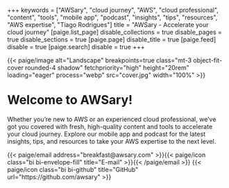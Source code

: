 +++
keywords = ["AWSary", "cloud journey", "AWS", "cloud professional", "content", "tools", "mobile app", "podcast", "insights", "tips", "resources", "AWS expertise", "Tiago Rodrigues"]
title = "AWSary - Accelerate your cloud journey"
[paige.list_page]
disable_collections = true
disable_pages = true
disable_sections = true
[paige.page]
disable_title = true
[paige.feed]
disable = true
[paige.search]
disable = true
+++

{{< paige/image alt="Landscape" breakpoints=true class="mt-3 object-fit-cover rounded-4 shadow" fetchpriority="high" height="20rem" loading="eager" process="webp" src="cover.jpg" width="100%" >}}

<h1 class="fw-bold text-center" style="margin-top:2rem"><span style="display: inline-block">Welcome to</span> <span style="display: inline-block">AWSary!</span></h1>

<div class="container-fluid">
    <div class="justify-content-center row">
        <div class="col col-auto col-lg-7 px-0">
            <p class="lead mb-0 text-center">Whether you’re new to AWS or an experienced cloud professional, we’ve got you covered with fresh, high-quality content and tools to accelerate your cloud journey. Explore our mobile app and podcast for the latest insights, tips, and resources to take your AWS expertise to the next level.</p>
        </div>
    </div>
</div>

<div class="column-gap-3 d-flex display-6 justify-content-center mb-3">
    {{< paige/email address="breakfast@awsary.com" >}}{{< paige/icon class="bi bi-envelope-fill" title="E-mail" >}}{{< /paige/email >}}
    {{< paige/icon class="bi bi-github" title="GitHub" url="https://github.com/awsary" >}}
</div>